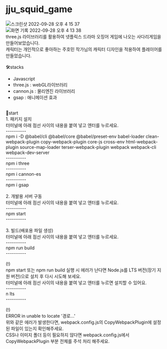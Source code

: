 # jju_squid_game <br/>
![스크린샷 2022-09-28 오후 4 15 37](https://user-images.githubusercontent.com/94333816/192713441-fd7d9f34-045d-4872-a375-fa5b7f2e9e92.png)
<br/>
![화면 기록 2022-09-28 오후 4 13 38](https://user-images.githubusercontent.com/94333816/192714630-8185f88e-1630-4d60-ad12-bffbcd6d6768.gif)
<br/>
three.js 라이브러리를 활용하여 넷플릭스 드라마 오징어 게임에 나오는 사다리게임을 만들어보았습니다.<br/>
캐릭터는 개인적으로 좋아하는 주호민 작가님의 캐릭터 디자인을 적용하여 플레이어를 만들었습니다.<br/>
<br/>
🛠stacks<br/>
- Javascript<br/>
- three.js : webGL라이브러리<br/>
- cannon.js : 물리엔진 라이브러리<br/>
- gsap : 애니메이션 효과<br/>
<br/>
🚀start<br/>
1. 패키지 설치<br/>
터미널에 아래 점선 사이의 내용을 붙여 넣고 엔터를 누르세요.<br/>
----------
<br/>
npm i -D @babel/cli @babel/core @babel/preset-env babel-loader clean-webpack-plugin copy-webpack-plugin core-js cross-env html-webpack-plugin source-map-loader terser-webpack-plugin webpack webpack-cli webpack-dev-server
<br/>
----------
<br/>
npm i three
<br/>
----------
<br/>
npm i cannon-es
<br/>
----------
<br/>
npm i gsap
<br/>
<br/>
2. 개발용 서버 구동<br/>
터미널에 아래 점선 사이의 내용을 붙여 넣고 엔터를 누르세요.<br/>
----------
<br/>
npm start
<br/>
----------
<br/><br/>
3. 빌드(배포용 파일 생성)<br/>
터미널에 아래 점선 사이의 내용을 붙여 넣고 엔터를 누르세요.<br/>
----------
<br/>
npm run build
<br/>
----------
<br/>
<br/>
(!)<br/>
npm start 또는 npm run build 실행 시 에러가 난다면 Node.js를 LTS 버전(장기 지원 버전)으로 설치 후 다시 시도해 보세요.<br/>
터미널에 아래 점선 사이의 내용을 붙여 넣고 엔터를 누르면 설치할 수 있어요.<br/>
----------
<br/>
n lts
<br/>
----------<br/>
<br/>
(!)<br/>
ERROR in unable to locate '경로...'<br/>
위와 같은 에러가 발생한다면, webpack.config.js의 CopyWebpackPlugin에 설정된 파일이 있는지 확인해주세요.<br/>
CSS나 이미지 폴더 등이 필요하지 않다면 webpack.config.js에서 CopyWebpackPlugin 부분 전체를 주석 처리 해주세요.<br/>
